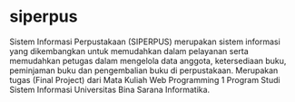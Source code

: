 # siperpus
Sistem Informasi Perpustakaan (SIPERPUS) merupakan sistem informasi yang dikembangkan untuk memudahkan dalam pelayanan serta memudahkan petugas dalam mengelola data anggota, ketersediaan buku, peminjaman buku dan pengembalian buku di perpustakaan. Merupakan tugas (Final Project) dari Mata Kuliah Web Programming 1 Program Studi Sistem Informasi Universitas Bina Sarana Informatika.
